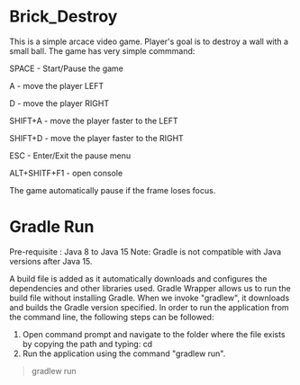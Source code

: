 # Brick_Destroy
This is a simple arcace video game.
Player's goal is to destroy a wall with a small ball.
The game has  very simple commmand:

SPACE - Start/Pause the game 

A - move the player LEFT

D - move the player RIGHT 

SHIFT+A - move the player faster to the LEFT

SHIFT+D - move the player faster to the RIGHT

ESC - Enter/Exit the pause menu 

ALT+SHITF+F1 - open console 

The game automatically pause if the frame loses focus.
# Gradle Run

Pre-requisite : Java 8 to Java 15
Note: Gradle is not compatible with Java versions after Java 15.

A build file is added as it automatically downloads and configures the dependencies and other libraries used. Gradle Wrapper allows us to run the build file without installing Gradle. When we invoke "gradlew", it downloads and builds the Gradle version specified. In order to run the application from the command line, the following steps can be followed:

  1. Open command prompt and navigate to the folder where the file exists by copying the path and typing: cd <path>
  2. Run the application using the command "gradlew run".

 > gradlew run


